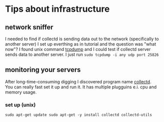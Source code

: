 # Tips about infrastructure

## network sniffer
I needed to find if collectd is sending data out to the network (specifically to another server)
I set up everthing as in tutorial and the question was "what now"?
I found unix command [tcpdump](http://www.tcpdump.org/tcpdump_man.html) and I could test if collectd server sends data to another server.
I just run `sudo tcpdump -i any udp port 25826`

## monitoring your servers

After long-time-consuming digging I discovered program name [collectd](https://collectd.org/).
You can really fast set it up and run it. It has multiple plugguins e.i. cpu and memory usage.

### set up (unix)
`sudo apt-get update
sudo apt-get -y install collectd collectd-utils`






